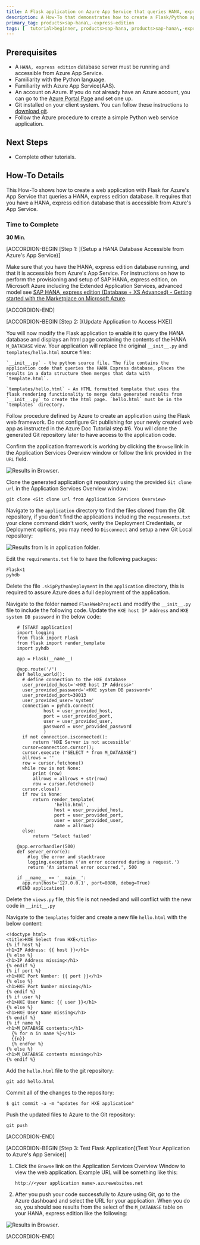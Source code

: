 ```yaml
---
title: A Flask application on Azure App Service that queries HANA, express edition.
description: A How-To that demonstrates how to create a Flask/Python application for Azure's App Service that queries a HANA, express edition database.
primary_tag: products>sap-hana\,-express-edition
tags: [  tutorial>beginner, products>sap-hana, products>sap-hana\,-express-edition, tutorial>how-to ]
---
```

## Prerequisites  
 - A `HANA, express edition` database server must be running and accessible from Azure App Service.
 - Familiarity with the Python language.
 - Familiarity with Azure App Service(AAS).
 - An account on Azure. If you do not already have an Azure account, you can go to the [Azure Portal Page](https://portal.azure.com) and set one up.
 - Git installed on your client system. You can follow these instructions to [download git](https://git-scm.com/downloads).
 - Follow the Azure procedure to create a simple Python web service application.

## Next Steps
 - Complete other tutorials.

## How-To Details
This How-To shows how to create a web application with Flask for Azure's App Service that queries a HANA, express edition database. It requires that you have a HANA, express edition database that is accessible from Azure's App Service.

### Time to Complete
**30 Min**.

[ACCORDION-BEGIN [Step 1: ](Setup a HANA Database Accessible from Azure's App Service)]

Make sure that you have the HANA, express edition database running, and that it is accessible from Azure's App Service. For instructions on how to perform the provisioning and setup of SAP HANA, express edition, on Microsoft Azure including the Extended Application Services, advanced model see [SAP HANA, express edition (Database + XS Advanced) - Getting started with the Marketplace on Microsoft Azure](https://developers.sap.com/tutorials/hxe-ms-azure-marketplace-xsa.html).


[ACCORDION-END]

[ACCORDION-BEGIN [Step 2: ](Update Application to Access HXE)]

You will now modify the Flask application to enable it to query the HANA database and displays an html page containing the contents of the HANA `M_DATABASE` view. Your application will replace the original `__init__.py`  and `templates/hello.html` source files:

    `__init__.py` - the python source file. The file contains the application code that queries the HANA Express database, places the results in a data structure then merges that data with `template.html`.

    `templates/hello.html` - An HTML formatted template that uses the flask rendering functionality to merge data generated results from `__init__.py` to create the html page. `hello.html` must be in the `templates` directory.

Follow procedure defined by Azure to create an application using the Flask web framework. Do not configure Git publishing for your newly created web app as instructed in the Azure Doc Tutorial step #6. You will clone the generated Git repository later to have access to the application code.

Confirm the application framework is working by clicking the `Browse` link in the Application Services Overview window or follow the link provided in the `URL` field.

![Results in Browser](1.png).

Clone the generated application git repository using the provided `Git clone url` in the Application Services Overview window:

```
git clone <Git clone url from Application Services Overview>
```

Navigate to the `application` directory to find the files cloned from the Git repository, if you don't find the applications including the `requirements.txt` your clone command didn't work, verify the Deployment Credentials, or Deployment options, you may need to `Disconnect` and setup a new Git Local repository:

![Results from `ls` in application folder](2.PNG).

Edit the `requirements.txt` file to have the following packages:
```
Flask<1
pyhdb
```

Delete the file `.skipPythonDeployment` in the `application` directory, this is required to assure Azure does a full deployment of the application.

Navigate to the folder named `FlaskWebProject1` and modify the `__init__.py` file to include the following code. Update the `HXE host IP Address` and `HXE system DB password` in the below code:

```
    # [START application]
    import logging
    from flask import Flask
    from flask import render_template
    import pyhdb

    app = Flask(__name__)

    @app.route('/')
    def hello_world():
      # define connection to the HXE database
      user_provided_host='<HXE host IP Address>'
      user_provided_password='<HXE system DB password>'
      user_provided_port=39013
      user_provided_user='system'
      connection = pyhdb.connect(
              host = user_provided_host,
              port = user_provided_port,
              user = user_provided_user,
              password = user_provided_password
              )
      if not connection.isconnected():
          return 'HXE Server is not accessible'
      cursor=connection.cursor();
      cursor.execute ("SELECT * from M_DATABASE")
      allrows = ''
      row = cursor.fetchone()
      while row is not None:
          print (row)
          allrows = allrows + str(row)
          row = cursor.fetchone()
      cursor.close()
      if row is None:
          return render_template(
                  'hello.html',
                  host = user_provided_host,
                  port = user_provided_port,
                  user = user_provided_user,
                  name = allrows)
      else:
          return 'Select failed'

    @app.errorhandler(500)
    def server_error(e):
        #log the error and stacktrace
        logging.exception ('an error occurred during a request.')
        return 'An internal error occurred.', 500

    if __name__ == '__main__':
      app.run(host='127.0.0.1', port=8080, debug=True)
    #[END application]
```

Delete the `views.py` file, this file is not needed and will conflict with the new code in `__init__.py`

Navigate to the `templates` folder and create a new file `hello.html` with the below content:

```
<!doctype html>
<title>HXE Select from HXE</title>
{% if host %}
<h1>IP Address: {{ host }}</h1>
{% else %}
<h1>IP Address missing</h1>
{% endif %}
{% if port %}
<h1>HXE Port Number: {{ port }}</h1>
{% else %}
<h1>HXE Port Number missing</h1>
{% endif %}
{% if user %}
<h1>HXE User Name: {{ user }}</h1>
{% else %}
<h1>HXE User Name missing</h1>
{% endif %}
{% if name %}
<h1>M_DATABASE contents:</h1>
  {% for n in name %}</h1>
  {{n}}
  {% endfor %}
{% else %}
<h1>M_DATABASE contents missing</h1>
{% endif %}
```

Add the `hello.html` file to the git repository:
```
git add hello.html
```

Commit all of the changes to the repository:

```
$ git commit -a -m "updates for HXE application"

```

Push the updated files to Azure to the Git repository:
```
git push
```

[ACCORDION-END]

[ACCORDION-BEGIN [Step 3: Test Flask Application](Test Your Application to Azure's App Service)]

1. Click the `Browse` link on the Application Services Overview Window to view the web application. Example URL will be something like this:
   ```
   http://<your application name>.azurewebsites.net
   ```

3. After you push your code successfully to Azure using Git, go to the Azure dashboard and select the URL for your application. When you do so, you should see results from the select of the `M_DATABASE` table on your HANA, express edition like the following:

![Results in Browser](3.PNG).


[ACCORDION-END]
